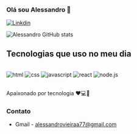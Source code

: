 ### Olá sou Alessandro 👋

[![Linkdin](https://img.shields.io/badge/LinkedIn-0077B5?style=for-the-badge&logo=linkedin&logoColor=white)](https://www.linkedin.com/in/alessandro-vieira02/)

![Alessandro GitHub stats](https://github-readme-stats.vercel.app/api?username=Alessandro-Vieira77&show_icons=true&theme=dark)

## Tecnologias que uso no meu dia

<div style='display: inline_block'><br/>
<img aling='center' alt='html' src='https://img.shields.io/badge/HTML5-E34F26?style=for-the-badge&logo=html5&logoColor=white' />
<img aling='center' alt='css' src='https://img.shields.io/badge/CSS3-1572B6?style=for-the-badge&logo=css3&logoColor=white' />
<img aling='center' alt='javascript' src='https://img.shields.io/badge/JavaScript-323330?style=for-the-badge&logo=javascript&logoColor=F7DF1E' />
<img aling='center' alt='react' src='https://img.shields.io/badge/React-20232A?style=for-the-badge&logo=react&logoColor=61DAFB' />
<img aling='center' alt='node.js' src='https://img.shields.io/badge/Node.js-43853D?style=for-the-badge&logo=node.js&logoColor=white' />
</div><br/>

Apaixonado por tecnologia ❤️💻🤖

### Contato

- Gmail - alessandrovieiraa77@gmail.com
